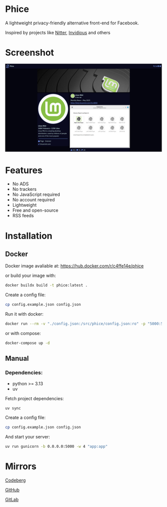 # Phice

A lightweight privacy-friendly alternative front-end for Facebook.

Inspired by projects like [Nitter](https://github.com/zedeus/nitter), [Invidious](https://github.com/iv-org/invidious) and others

# Screenshot

![screenshot](screenshot.png)

# Features

- No ADS
- No trackers
- No JavaScript required
- No account required
- Lightweight
- Free and open-source
- RSS feeds

# Installation

## Docker

Docker image avaliable at: https://hub.docker.com/r/c4ffe14e/phice

or build your image with:

```sh
docker buildx build -t phice:latest .
```

Create a config file:

```sh
cp config.example.json config.json
```

Run it with docker:

```sh
docker run --rm -v "./config.json:/src/phice/config.json:ro" -p "5000:5000" -d phice:latest
```

or with compose:

```sh
docker-compose up -d
```

## Manual

### Dependencies:

- python >= 3.13
- uv

Fetch project dependencies:

```sh
uv sync
```

Create a config file:

```sh
cp config.example.json config.json
```

And start your server:

```sh
uv run gunicorn -b 0.0.0.0:5000 -w 4 "app:app"
```

# Mirrors

[Codeberg](https://codeberg.org/c4ffe14e/phice)

[GitHub](https://github.com/c4ffe14e/phice)

[GitLab](https://gitlab.com/c4ffe14e/phice)
